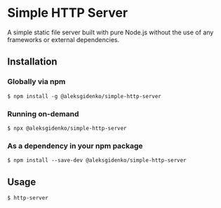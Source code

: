 # Simple HTTP Server

A simple static file server built with pure Node.js without the use of any frameworks or external dependencies.

## Installation

### Globally via npm
```
$ npm install -g @aleksgidenko/simple-http-server
```

### Running on-demand
```
$ npx @aleksgidenko/simple-http-server
```

### As a dependency in your npm package
```
$ npm install --save-dev @aleksgidenko/simple-http-server
```

## Usage
```
$ http-server
```